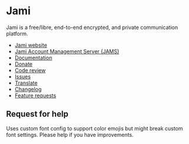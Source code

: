 # Jami

Jami is a free/libre, end-to-end encrypted, and private communication platform.
* [Jami website](https://jami.net/)
* [Jami Account Management Server (JAMS)](https://jami.biz/)
* [Documentation](https://docs.jami.net/)
* [Donate](https://www.paypal.com/donate?hosted_button_id=MGUDJLQZ4TP5W)
* [Code review](https://review.jami.net/q/status:open)
* [Issues](https://git.jami.net/groups/savoirfairelinux/-/issues/?sort=updated_desc&state=opened&first_page_size=20)
* [Translate](https://explore.transifex.com/savoirfairelinux/)
* [Changelog](https://git.jami.net/savoirfairelinux/jami-client-qt/-/wikis/Changelog)
* [Feature requests](https://docs.jami.net/developer/feature-requests.html)

## Request for help

Uses custom font config to support color emojis but might break custom font settings. Please help if you have improvements.
